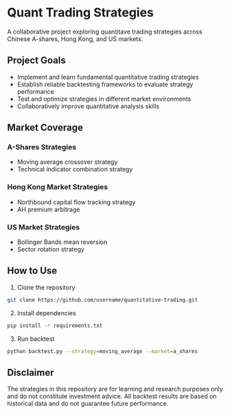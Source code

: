 # Quant Trading Strategies
A collaborative project exploring quantitave trading strategies across Chinese A-shares, Hong Kong, and US markets.

## Project Goals

- Implement and learn fundamental quantitative trading strategies
- Establish reliable backtesting frameworks to evaluate strategy performance
- Test and optimize strategies in different market environments
- Collaboratively improve quantitative analysis skills

## Market Coverage

### A-Shares Strategies
- Moving average crossover strategy
- Technical indicator combination strategy

### Hong Kong Market Strategies
- Northbound capital flow tracking strategy
- AH premium arbitrage

### US Market Strategies
- Bollinger Bands mean reversion
- Sector rotation strategy

## How to Use

1. Clone the repository
```bash
git clone https://github.com/username/quantitative-trading.git
```

2. Install dependencies
```bash
pip install -r requirements.txt
```

3. Run backtest
```bash
python backtest.py --strategy=moving_average --market=a_shares
```

## Disclaimer

The strategies in this repository are for learning and research purposes only and do not constitute investment advice. All backtest results are based on historical data and do not guarantee future performance.
